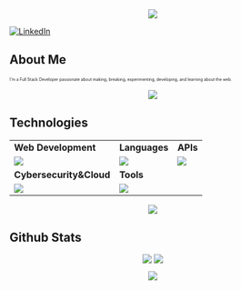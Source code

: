 <!-- ### Hi there <img src="https://raw.githubusercontent.com/MartinHeinz/MartinHeinz/master/wave.gif" width="30px">, I am Anil Singh! -->
<div style="text-align: center;"> 
  <img src="https://readme-typing-svg.herokuapp.com?font=Libre+Baskerville&weight=900&size=30&duration=3000&pause=200&color=F6F74E&width=360&lines=Hi%2C+I'm+Anil+Singh%F0%9F%91%8B;Let's+Connect!" />
</div>


[![LinkedIn](https://skillicons.dev/icons?i=linkedin)](https://www.linkedin.com/in/anilsingh88/)

## About Me
<p style="font-size:7px;">
 I'm a Full Stack Developer passionate about making, breaking, experimenting, developing, and learning about the web. 
<!-- </p>
<p>Fun fact : i 01000011 01001111 01000100 01000101  in Binary. </p> -->
<p align="center"><img src= 'https://capsule-render.vercel.app/api?type=rect&color=gradient&height=2.5'/></p>

## Technologies
 
<table>
<tr>
	<td><strong>Web Development</strong></td>
	<td><strong>Languages</strong></td>
	<td><strong>APIs</strong></td>
</tr>
<tr>
    <td><img src = "https://skillicons.dev/icons?i=php,codeigniter,laravel,wordpress,javascript&theme=dark"></td>
    <td><img src = "https://skillicons.dev/icons?i=html,css,js,react,tailwind,nodejs,bootstrap,express,mongodb" ></td>
    <td><img src = "https://skillicons.dev/icons?i=aws,facebook,google,rest,soap,zapier,pabbly" ></td>
</tr>
<tr>
	<td><strong>Cybersecurity&Cloud</strong></td>
	<td><strong>Tools</strong></td>
</tr>
<tr>
	<td><img src = "https://skillicons.dev/icons?i=linux,docker,netlify&theme=dark"></td>
	<td><img src = "https://skillicons.dev/icons?i=git,vscode,github,vim,githubactions&theme=dark"></td>
</tr>
</table>

<p align="center"><img src= 'https://capsule-render.vercel.app/api?type=rect&color=gradient&height=2.5'/></p>

## Github Stats
<p style="display:flex; align=center; justify-content:center; ">
<img src="https://github-readme-stats.vercel.app/api?username=singhanil221&theme=midnight-purple" style="margin-right:4px;">
<img src="https://streak-stats.demolab.com/?user=singhanil221&theme=holi-theme">

</p>

<!--
**![](http://github-profile-summary-cards.vercel.app/api/cards/repos-per-language?username=singhanil221&theme=aura_dark) -->

<p align="center"><img src= 'https://capsule-render.vercel.app/api?type=rect&color=gradient&height=2.5'/>

<!--
**singhanil221/singhanil221** is a ✨ _special_ ✨ repository because its `README.md` (this file) appears on your GitHub profile.

Here are some ideas to get you started:

- 🔭 I’m currently working on ...
- 🌱 I’m currently learning ...
- 👯 I’m looking to collaborate on ...
- 🤔 I’m looking for help with ...
- 💬 Ask me about ...
- 📫 How to reach me: ...
- 😄 Pronouns: ...
- ⚡ Fun fact: ...
-->
